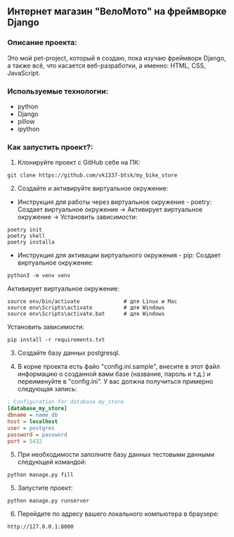 ## Интернет магазин "ВелоМото" на фреймворке Django

### Описание проекта:

Это мой pet-project, который я создаю, пока изучаю фреймворк Django, а также всё, что касается веб-разработки, а именно:
HTML, CSS, JavaScript.

### Используемые технологии:

- python
- Django
- pillow
- ipython

### Как запустить проект?:

1. Клонируйте проект с GitHub себе на ПК:

```text
git clone https://github.com/vk1337-btsk/my_bike_store
```

2. Создайте и активируйте виртуальное окружение:

- Инструкция для работы через виртуальное окружение - poetry:
  Создает виртуальное окружение -> Активирует виртуальное окружение -> Установить зависимости:

```text
poetry init
poetry shell
poetry installa
```

- Инструкция для активации виртуального окружения - pip:
  Создает виртуальное окружение:

```text
python3 -m venv venv
```

Активирует виртуальное окружение:

```text
source env/bin/activate              # для Linux и Mac
source env\Scripts\activate          # для Windows
source env\Scripts\activate.bat      # для Windows
```

Установить зависимости:

```text
pip install -r requirements.txt
```

3. Создайте базу данных postgresql.

4. В корне проекта есть файо "config.ini.sample", внесите в этот файл информацию о созданной вами базе
   (название, пароль и т.д.) и переименуйте в "config.ini". У вас должна получиться примерно следующая запись:

```ini
; Configuration for database my_store
[database_my_store]
dbname = name_db
host = localhost
user = postgres
password = password
port = 5432
```

5. При необходимости заполните базу данных тестовыми данными следующей командой:

```text
python manage.py fill
```

5. Запустите проект:

```text
python manage.py runserver
```

6. Перейдите по адресу вашего локального компьютера в браузере:

```text
http://127.0.0.1:8000
```